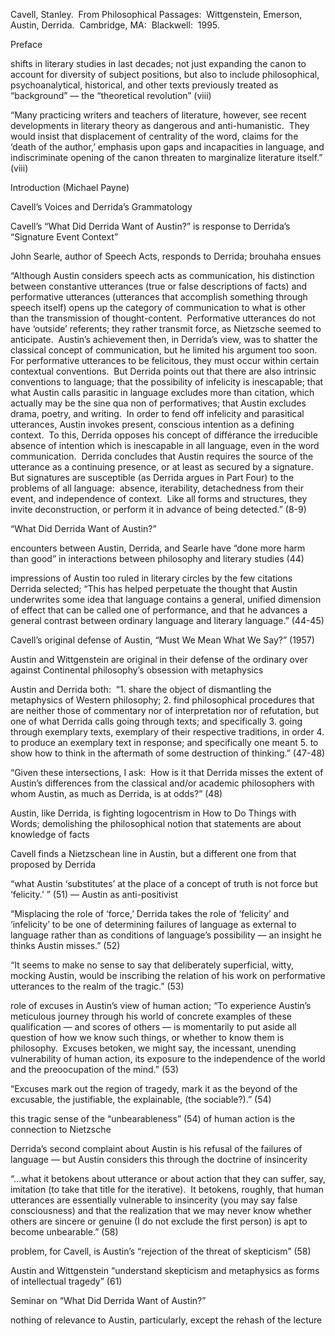 Cavell, Stanley.  From Philosophical Passages:  Wittgenstein, Emerson, Austin, Derrida.  Cambridge, MA:  Blackwell:  1995.

Preface

shifts in literary studies in last decades; not just expanding the canon to account for diversity of subject positions, but also to include philosophical, psychoanalytical, historical, and other texts previously treated as “background” — the “theoretical revolution” (viii)

“Many practicing writers and teachers of literature, however, see recent developments in literary theory as dangerous and anti-humanistic.  They would insist that displacement of centrality of the word, claims for the ‘death of the author,’ emphasis upon gaps and incapacities in language, and indiscriminate opening of the canon threaten to marginalize literature itself.” (viii)

Introduction (Michael Payne)

Cavell’s Voices and Derrida’s Grammatology

Cavell’s “What Did Derrida Want of Austin?” is response to Derrida’s “Signature Event Context”

John Searle, author of Speech Acts, responds to Derrida; brouhaha ensues

“Although Austin considers speech acts as communication, his distinction between constantive utterances (true or false descriptions of facts) and performative utterances (utterances that accomplish something through speech itself) opens up the category of communication to what is other than the transmission of thought-content.  Performative utterances do not have ‘outside’ referents; they rather transmit force, as Nietzsche seemed to anticipate.  Austin’s achievement then, in Derrida’s view, was to shatter the classical concept of communication, but he limited his argument too soon.  For performative utterances to be felicitous, they must occur within certain contextual conventions.  But Derrida points out that there are also intrinsic conventions to language; that the possibility of infelicity is inescapable; that what Austin calls parasitic in language excludes more than citation, which actually may be the sine qua non of performatives; that Austin excludes drama, poetry, and writing.  In order to fend off infelicity and parasitical utterances, Austin invokes present, conscious intention as a defining context.  To this, Derrida opposes his concept of différance the irreducible absence of intention which is inescapable in all language, even in the word communication.  Derrida concludes that Austin requires the source of the utterance as a continuing presence, or at least as secured by a signature.  But signatures are susceptible (as Derrida argues in Part Four) to the problems of all language:  absence, iterability, detachedness from their event, and independence of context.  Like all forms and structures, they invite deconstruction, or perform it in advance of being detected.” (8-9)

“What Did Derrida Want of Austin?”

encounters between Austin, Derrida, and Searle have “done more harm than good” in interactions between philosophy and literary studies (44)

impressions of Austin too ruled in literary circles by the few citations Derrida selected; “This has helped perpetuate the thought that Austin underwrites some idea that language contains a general, unified dimension of effect that can be called one of performance, and that he advances a general contrast between ordinary language and literary language.” (44-45)

Cavell’s original defense of Austin, “Must We Mean What We Say?” (1957)

Austin and Wittgenstein are original in their defense of the ordinary over against Continental philosophy’s obsession with metaphysics

Austin and Derrida both:  “1. share the object of dismantling the metaphysics of Western philosophy;
2. find philosophical procedures that are neither those of commentary nor of interpretation nor of refutation, but one of what Derrida calls going through texts; and specifically
3. going through exemplary texts, exemplary of their respective traditions, in order
4. to produce an exemplary text in response; and specifically one meant
5. to show how to think in the aftermath of some destruction of thinking.” (47-48)

“Given these intersections, I ask:  How is it that Derrida misses the extent of Austin’s differences from the classical and/or academic philosophers with whom Austin, as much as Derrida, is at odds?” (48)

Austin, like Derrida, is fighting logocentrism in How to Do Things with Words; demolishing the philosophical notion that statements are about knowledge of facts

Cavell finds a Nietzschean line in Austin, but a different one from that proposed by Derrida

“what Austin ‘substitutes’ at the place of a concept of truth is not force but ‘felicity.’ ” (51) — Austin as anti-positivist

“Misplacing the role of ‘force,’ Derrida takes the role of ‘felicity’ and ‘infelicity’ to be one of determining failures of language as external to language rather than as conditions of language’s possibility — an insight he thinks Austin misses.” (52)

“It seems to make no sense to say that deliberately superficial, witty, mocking Austin, would be inscribing the relation of his work on performative utterances to the realm of the tragic.” (53)

role of excuses in Austin’s view of human action; “To experience Austin’s meticulous journey through his world of concrete examples of these qualification — and scores of others — is momentarily to put aside all question of how we know such things, or whether to know them is philosophy.  Excuses betoken, we might say, the incessant, unending vulnerability of human action, its exposure to the independence of the world and the preoocupation of the mind.” (53)

“Excuses mark out the region of tragedy, mark it as the beyond of the excusable, the justifiable, the explainable, (the sociable?).” (54)

this tragic sense of the “unbearableness” (54) of human action is the connection to Nietzsche

Derrida’s second complaint about Austin is his refusal of the failures of language — but Austin considers this through the doctrine of insincerity

“…what it betokens about utterance or about action that they can suffer, say, imitation (to take that title for the iterative).  It betokens, roughly, that human utterances are essentially vulnerable to insincerity (you may say false consciousness) and that the realization that we may never know whether others are sincere or genuine (I do not exclude the first person) is apt to become unbearable.” (58)

problem, for Cavell, is Austin’s “rejection of the threat of skepticism” (58)

Austin and Wittgenstein “understand skepticism and metaphysics as forms of intellectual tragedy” (61)

Seminar on “What Did Derrida Want of Austin?”

nothing of relevance to Austin, particularly, except the rehash of the lecture
